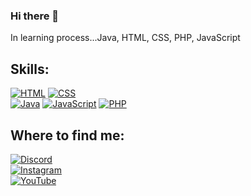### Hi there 👋

<!--
**andreamartxx/andreamartxx** is a ✨ _special_ ✨ repository because its `README.md` (this file) appears on your GitHub profile. -->

In learning process...Java, HTML, CSS, PHP, JavaScript

## Skills:

[![HTML](https://img.shields.io/badge/HTML-FA7343?style=for-the-badge&logo=html5&logoColor=white&labelColor=101010)]()
[![CSS](https://img.shields.io/badge/CSS-339933?style=for-the-badge&logo=css3&logoColor=white&labelColor=101010)]()
</br>
[![Java](https://img.shields.io/badge/Java-F7DF1E?style=for-the-badge&logo=java&logoColor=white&labelColor=101010)]()
[![JavaScript](https://img.shields.io/badge/JavaScript-F7DF1E?style=for-the-badge&logo=javascript&logoColor=white&labelColor=101010)]()
[![PHP](https://img.shields.io/badge/PHP-777BB4?style=for-the-badge&logo=python&logoColor=white&labelColor=101010)]()

## Where to find me:

[![Discord](https://img.shields.io/badge/Discord-@andreamartxx-33C4FF?style=for-the-badge&logo=discord&logoColor=FFFFFF&labelColor=FF5733)](https://discord.com/channels/@me)
</br>
[![Instagram](https://img.shields.io/badge/Instagram-@andreamartxx-FFE333?style=for-the-badge&logo=instagram&logoColor=E4405F&labelColor=33FFCA)](https://instagram.com/andreamartxx)</br>
[![YouTube](https://img.shields.io/badge/YouTube-@andreamartin-DA33FF?style=for-the-badge&logo=youtube&logoColor=FF0000&labelColor=FF5733)](https://www.youtube.com/channel/UCpFUJCDlNoYUD9HMKzFL3qg)

